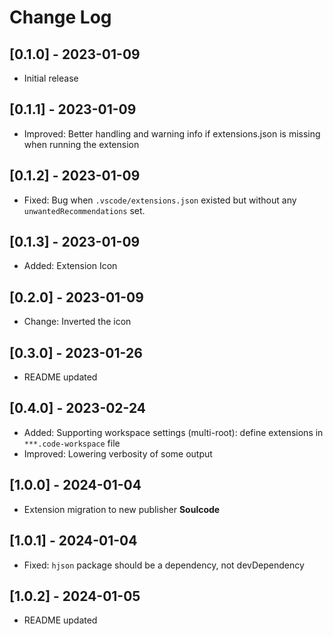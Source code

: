 # Change Log

## [0.1.0] - 2023-01-09

- Initial release

## [0.1.1] - 2023-01-09

- Improved: Better handling and warning info if extensions.json is missing when running the extension

## [0.1.2] - 2023-01-09

- Fixed: Bug when `.vscode/extensions.json` existed but without any `unwantedRecommendations` set.

## [0.1.3] - 2023-01-09

- Added: Extension Icon

## [0.2.0] - 2023-01-09

- Change: Inverted the icon

## [0.3.0] - 2023-01-26

- README updated

## [0.4.0] - 2023-02-24

- Added: Supporting workspace settings (multi-root): define extensions in `***.code-workspace` file
- Improved: Lowering verbosity of some output

## [1.0.0] - 2024-01-04

- Extension migration to new publisher **Soulcode**

## [1.0.1] - 2024-01-04

- Fixed: `hjson` package should be a dependency, not devDependency

## [1.0.2] - 2024-01-05

- README updated
